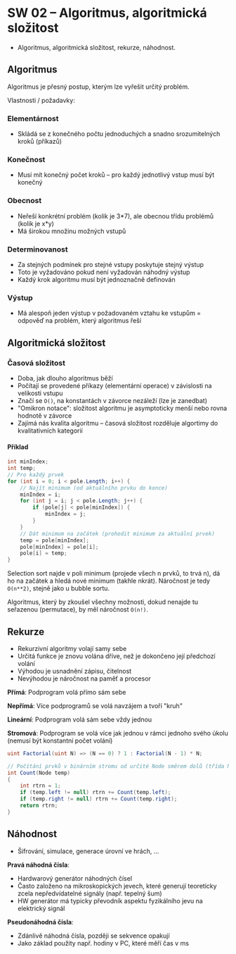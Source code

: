 # SW 02 – Algoritmus, algoritmická složitost

* Algoritmus, algoritmická složitost, rekurze, náhodnost.

## Algoritmus

Algoritmus je přesný postup, kterým lze vyřešit určitý problém.

Vlastnosti / požadavky:

### Elementárnost

* Skládá se z konečného počtu jednoduchých a snadno srozumitelných kroků (příkazů)

### Konečnost

* Musí mít konečný počet kroků – pro každý jednotlivý vstup musí být konečný

### Obecnost

* Neřeší konkrétní problém (kolik je 3\*7), ale obecnou třídu problémů (kolik je x\*y)
* Má širokou množinu možných vstupů

### Determinovanost

* Za stejných podmínek pro stejné vstupy poskytuje stejný výstup
* Toto je vyžadováno pokud není vyžadován náhodný výstup
* Každý krok algoritmu musí být jednoznačně definován

### Výstup

* Má alespoň jeden výstup v požadovaném vztahu ke vstupům = odpověď na problém, který algoritmus řeší

## Algoritmická složitost

### Časová složitost

* Doba, jak dlouho algoritmus běží
* Počítají se provedené příkazy (elementární operace) v závislosti na velikosti vstupu
* Značí se `O()`, na konstantách v závorce nezáleží (lze je zanedbat)
* "Omikron notace":  složitost algoritmu je asymptoticky menší nebo rovna hodnotě v závorce
* Zajímá nás kvalita algoritmu – časová složitost rozděluje algortimy do kvalitativních kategorií

#### Příklad

``` csharp
int minIndex;
int temp;
// Pro každý prvek
for (int i = 0; i < pole.Length; i++) {
    // Najít minimum (od aktuálního prvku do konce)
    minIndex = i;
    for (int j = i; j < pole.Length; j++) {
        if (pole[j] < pole[minIndex]) {
            minIndex = j;
        }
    }
    // Dát minimum na začátek (prohodit minimum za aktuální prvek)
    temp = pole[minIndex];
    pole[minIndex] = pole[i];
    pole[i] = temp;
}
```

Selection sort najde v poli minimum (projede všech n prvků, to trvá n), dá ho na začátek a hledá nové minimum (takhle nkrát). Náročnost je tedy `O(n**2)`, stejně jako u bubble sortu.

Algoritmus, který by zkoušel všechny možnosti, dokud nenajde tu seřazenou (permutace), by měl náročnost `O(n!)`.

## Rekurze

* Rekurzivní algoritmy volají samy sebe
* Určitá funkce je znovu volána dříve, než je dokončeno její předchozí volání
* Výhodou je usnadnění zápisu, čitelnost
* Nevýhodou je náročnost na paměť a procesor

__Přímá__: Podprogram volá přímo sám sebe

__Nepřímá__: Více podprogramů se volá navzájem a tvoří "kruh"

__Lineární__: Podprogram volá sám sebe vždy jednou

__Stromová__: Podprogram se volá více jak jednou v rámci jednoho svého úkolu (nemusí být konstantní počet volání)

``` csharp
uint Factorial(uint N) => (N == 0) ? 1 : Factorial(N - 1) * N;
```

``` csharp
// Počítání prvků v binárním stromu od určité Node směrem dolů (třída Node obsahuje mj. Node left a Node right)
int Count(Node temp)
{
    int rtrn = 1;
    if (temp.left != null) rtrn += Count(temp.left);
    if (temp.right != null) rtrn += Count(temp.right);
    return rtrn;
}
```

## Náhodnost

* Šifrování, simulace, generace úrovní ve hrách, ...

__Pravá náhodná čísla__:

* Hardwarový generátor náhodných čísel
* Často založeno na mikroskopických jevech, které generují teoreticky zcela nepředvídatelné signály (např. tepelný šum)
* HW generátor má typicky převodník aspektu fyzikálního jevu na elektrický signál

__Pseudonáhodná čísla__:

* Zdánlivě náhodná čísla, později se sekvence opakují
* Jako základ použity např. hodiny v PC, které měří čas v ms
